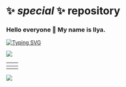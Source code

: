 # ✨ _special_ ✨ repository
### Hello everyone 👋 My name is Ilya.

[![Typing SVG](https://readme-typing-svg.herokuapp.com?color=%2336BCF7&lines=I'm+a+Java+Developer)](https://git.io/typing-svg)

[<img src='https://www.codewars.com/users/noize-coder/badges/small'></img>](https://www.codewars.com/users/noize-coder/)

<!-- Main statistics -->
<table border-style="none">
  <thead>
    <tr>
      <th colspan="2">
      <!-- Main statistics --><img src="http://github-profile-summary-cards.vercel.app/api/cards/profile-details?username=ilya-noize&amp;theme=github" alt="" />
      </th>
    </tr>
  </thead>
  <tbody>
    <tr>
      <td>
      <!-- Stats --><img src="http://github-profile-summary-cards.vercel.app/api/cards/stats?username=ilya-noize&amp;theme=github" alt="" />
      </td>
      <td>
      <!-- Commits --><img src="http://github-profile-summary-cards.vercel.app/api/cards/productive-time?username=ilya-noize&amp;theme=github&amp;utcOffset=8" alt="" />
      </td>
    </tr>
  </tbody>
</table>

<!-- Counter -->
![](https://komarev.com/ghpvc/?username=ilya-noize)

<!--
**ilya-noize/ilya-noize** is a ✨ _special_ ✨ repository because its `README.md` (this file) appears on your GitHub profile.
-->

<!--
- 🔭 I’m currently working on ... В настоящее время я работаю над
- 🌱 I’m currently learning ... В настоящее время я учусь
- 👯 I’m looking to collaborate on ... Я хочу сотрудничать в этом направлении...
- 🤔 I’m looking for help with ... Я ищу помощи в ...
- 💬 Ask me about ... Спроси меня о ...
- 📫 How to reach me: ... Как со мной связаться:
- 😄 Pronouns: ... Местоимения
- ⚡ Fun fact: ... Забавный факт
-->
